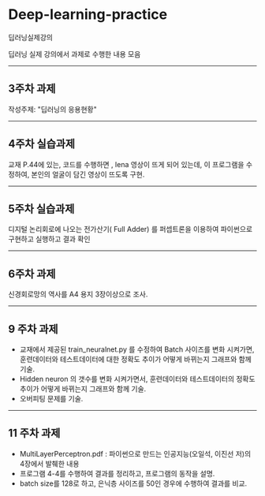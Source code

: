 # Deep-learning-practice
딥러닝실제강의

딥러닝 실제 강의에서 과제로 수행한 내용 모음

----------------------------------------
3주차 과제
----------------------------------------
작성주제: "딥러닝의 응용현황"

----------------------------------------
4주차 실습과제
----------------------------------------
교재 P.44에 있는, 코드를 수행하면 , lena 영상이 뜨게 되어 있는데,
이 프로그램을 수정하여, 본인의 얼굴이 담긴 영상이 뜨도록 구현.

----------------------------------------
5주차 실습과제
----------------------------------------
디지털 논리회로에 나오는 전가산기( Full Adder) 를  퍼셉트론을 이용하여 파이썬으로 구현하고 실행하고 결과 확인

----------------------------------------
6주차 과제
----------------------------------------
신경회로망의 역사를 A4 용지 3장이상으로 조사.

----------------------------------------
9 주차 과제
----------------------------------------
- 교재에서 제공된  train_neuralnet.py 를 수정하여  Batch 사이즈를 변화 시켜가면, 훈련데이터와 테스트데이터에 대한  정확도 추이가 어떻게 바뀌는지 그래프와 함께 기술.
- Hidden neuron 의 갯수를 변화 시켜가면서,  훈련데이터와 테스트데이터의 정확도 추이가 어떻게 바뀌는지 그래프와 함께 기술.
- 오버피팅 문제를 기술.

----------------------------------------
11 주차 과제
----------------------------------------
- MultiLayerPerceptron.pdf  : 파이썬으로 만드는 인공지능(오일석, 이진선 저)의 4장에서 발췌한 내용
- 프로그램 4-4를 수행하여 결과를 정리하고, 프로그램의 동작을 설명.
- batch size를 128로 하고, 은닉층 사이즈를 50인 경우에 수행하여 결과를 비교.
